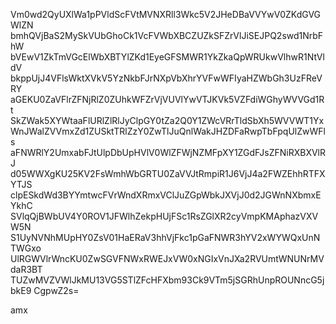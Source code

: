Vm0wd2QyUXlWa1pPVldScFVtMVNXRll3Wkc5V2JHeDBaVVYwV0ZKdGVGWlZN
bmhQVjBaS2MySkVUbGhoCk1VcFVWbXBCZUZkSFZrVlJiSEJPQ2swd1NrbFhW
bVEwV1ZkTmVGcElWbXBTYlZKd1EyeGFSMWR1YkZkaQpWRUkwVlhwR1NtVldV
bkppUjJ4VFlsWktXVkV5YzNkbFJrNXpVbXhrYVFwWFIyaHZWbGh3UzFReVRY
aGEKU0ZaVFlrZFNjRlZ0ZUhkWFZrVjVUVlYwVTJKVk5VZFdiWGhyWVVGd1Rt
SkZWak5XYWtaaFlURlZlRlJyClpGY0tZa2Q0Y1ZWcVRrTldSbXh5WVVWT1Yx
WnJWalZVVmxZd1ZUSktTRlZzY0ZwTlJuQnlWakJHZDFaRwpTbFpqUlZwWFls
aFNWRlY2UmxabFJtUlpDbUpHVlV0WlZFWjNZMFpXY1ZGdFJsZFNiRXBXVlRJ
d05WWXgKU25KV2FsWmhWbGRTU0ZaVVJtRmpiR1J6VjJ4a2FWZEhhRTFXYTJS
clpESkdWd3BYYmtwcFVrWndXRmxVClJuZGpWbkJXVjJ0d2JGWnNXbmxEYkhC
SVlqQjBWbUV4Y0ROV1JFWlhZekpHUjFSc1RsZGlXR2cyVmpKMAphazVXVW5N
S1UyNVNhMUpHY0ZsV01HaERaV3hhVjFkc1pGaFNWR3hYV2xWYWQxUnNTWGxo
UlRGWVlrWncKU0ZwSGVFNWxRWEJxVW0xNGIxVnJXa2RVUmtWNUNrMVdaR3BT
TUZwMVZVWlJkMU13VG5STlZFcHFXbm93Ck9VTm5jSGRhUnpROUNncG5jbkE9
CgpwZ2s=

amx